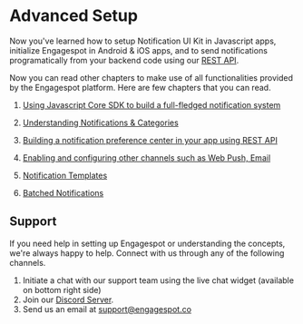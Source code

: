# Advanced Setup

Now you've learned how to setup Notification UI Kit in Javascript apps, initialize Engagespot in Android & iOS apps, and to send notifications programatically from your backend code using our [REST API](/docs/rest-api).

Now you can read other chapters to make use of all functionalities provided by the Engagespot platform. Here are few chapters that you can read.

1. [Using Javascript Core SDK to build a full-fledged notification system](../javascript-guide/using-javascript-core-api.md)

2. [Understanding Notifications & Categories](../category/what-are-categories.md)

3. [Building a notification preference center in your app using REST API](../learn-by-examples/notification-preference-center/concepts.md)

4. [Enabling and configuring other channels such as Web Push, Email](../channels/what-are-channels.md)
5. [Notification Templates](../templates/introduction)
5. [Batched Notifications](../batching/introduction)

## Support

If you need help in setting up Engagespot or understanding the concepts, we're always happy to help. Connect with us through any of the following channels.

1. Initiate a chat with our support team using the live chat widget (available on bottom right side)
2. Join our [Discord Server](https://disboard.org/server/936616763930587136).
3. Send us an email at support@engagespot.co
